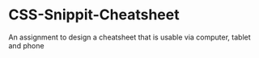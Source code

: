 # CSS-Snippit-Cheatsheet
An assignment to design a cheatsheet that is usable via computer, tablet and phone 